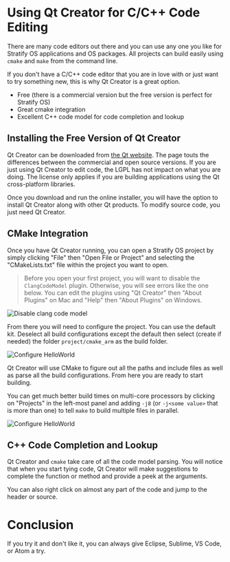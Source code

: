 # Using Qt Creator for C/C++ Code Editing

There are many code editors out there and you can use any one you like for Stratify OS applications and OS packages.  All projects can build easily using `cmake` and `make` from the command line.

If you don't have a C/C++ code editor that you are in love with or just want to try something new, this is why Qt Creator is a great option.

- Free (there is a commercial version but the free version is perfect for Stratify OS)
- Great cmake integration
- Excellent C++ code model for code completion and lookup

## Installing the Free Version of Qt Creator

Qt Creator can be downloaded from [the Qt website](https://www.qt.io/download). The page touts the differences between the commercial and open source versions. If you are just using Qt Creator to edit code, the LGPL has not impact on what you are doing. The license only applies if you are building applications using the Qt cross-platform libraries.

Once you download and run the online installer, you will have the option to install Qt Creator along with other Qt products. To modify source code, you just need Qt Creator.

## CMake Integration


Once you have Qt Creator running, you can open a Stratify OS project by simply clicking "File" then "Open File or Project" and selecting the "CMakeLists.txt" file within the project you want to open.

> Before you open your first project, you will want to disable the `ClangCodeModel` plugin. Otherwise, you will see errors like the one below. You can edit the plugins using "Qt Creator" then "About Plugins" on Mac and "Help" then "About Plugins" on Windows.

![Disable clang code model](img/qt-creator-clang-code-model-errors.png)


From there you will need to configure the project. You can use the default kit. Deselect all build configurations except the default then select (create if needed) the folder `project/cmake_arm` as the build folder.

![Configure HelloWorld](img/qt-creator-configure-project.png)

Qt Creator will use CMake to figure out all the paths and include files as well as parse all the build configurations. From here you are ready to start building.

You can get much better build times on multi-core processors by clicking on "Projects" in the left-most panel and adding `-j8` (or `-j<some value>` that is more than one) to tell `make` to build multiple files in parallel.

![Configure HelloWorld](img/qt-creator-build-jobs.png)

## C++ Code Completion and Lookup

Qt Creator and `cmake` take care of all the code model parsing. You will notice that when you start tying code, Qt Creator will make suggestions to complete the function or method and provide a peek at the arguments.

You can also right click on almost any part of the code and jump to the header or source.

# Conclusion

If you try it and don't like it, you can always give Eclipse, Sublime, VS Code, or Atom a try.

